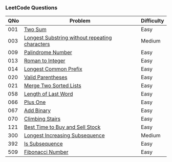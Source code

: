 ### LeetCode Questions

| QNo | Problem                                                                                                                         | Difficulty |
| --- | ------------------------------------------------------------------------------------------------------------------------------- | ---------- |
| 001 | [Two Sum](https://leetcode.com/problems/two-sum/)                                                                               | Easy       |
| 003 | [Longest Substring without repeating characters](https://leetcode.com/problems/longest-substring-without-repeating-characters/) | Medium     |
| 009 | [Palindrome Number](https://leetcode.com/problems/palindrome-number/)                                                           | Easy       |
| 013 | [Roman to Integer](https://leetcode.com/problems/roman-to-integer/)                                                             | Easy       |
| 014 | [Longest Common Prefix](https://leetcode.com/problems/longest-common-prefix/)                                                   | Easy       |
| 020 | [Valid Parentheses](https://leetcode.com/problems/valid-parentheses/)                                                           | Easy       |
| 021 | [Merge Two Sorted Lists](https://leetcode.com/problems/merge-two-sorted-lists/)                                                 | Easy       |
| 058 | [Length of Last Word](https://leetcode.com/problems/length-of-last-word/)                                                       | Easy       |
| 066 | [Plus One](https://leetcode.com/problems/plus-one/)                                                                             | Easy       |
| 067 | [Add Binary](https://leetcode.com/problems/add-binary/)                                                                         | Easy       |
| 070 | [Climbing Stairs](https://leetcode.com/problems/climbing-stairs/)                                                               | Easy       |
| 121 | [Best Time to Buy and Sell Stock](https://leetcode.com/problems/best-time-to-buy-and-sell-stock/)                               | Easy       |
| 300 | [Longest Increasing Subsequence](https://leetcode.com/problems/longest-increasing-subsequence/)                                 | Medium     |
| 392 | [Is Subsequence](https://leetcode.com/problems/is-subsequence/)                                                                 | Easy       |
| 509 | [Fibonacci Number](https://leetcode.com/problems/fibonacci-number/)                                                             | Easy       |
